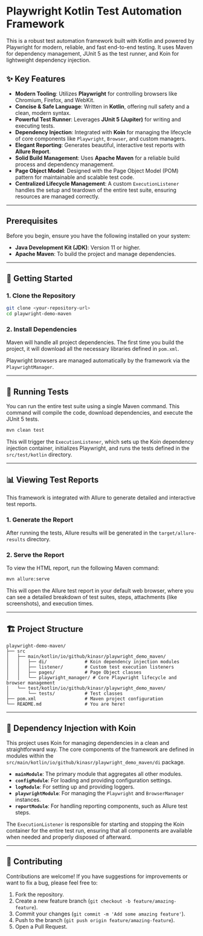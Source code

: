 # Playwright Kotlin Test Automation Framework

This is a robust test automation framework built with Kotlin and powered by Playwright for modern, reliable, and fast end-to-end testing. It uses Maven for dependency management, JUnit 5 as the test runner, and Koin for lightweight dependency injection.

## ✨ Key Features

- **Modern Tooling**: Utilizes **Playwright** for controlling browsers like Chromium, Firefox, and WebKit.
- **Concise & Safe Language**: Written in **Kotlin**, offering null safety and a clean, modern syntax.
- **Powerful Test Runner**: Leverages **JUnit 5 (Jupiter)** for writing and executing tests.
- **Dependency Injection**: Integrated with **Koin** for managing the lifecycle of core components like `Playwright`, `Browser`, and custom managers.
- **Elegant Reporting**: Generates beautiful, interactive test reports with **Allure Report**.
- **Solid Build Management**: Uses **Apache Maven** for a reliable build process and dependency management.
- **Page Object Model**: Designed with the Page Object Model (POM) pattern for maintainable and scalable test code.
- **Centralized Lifecycle Management**: A custom `ExecutionListener` handles the setup and teardown of the entire test suite, ensuring resources are managed correctly.

---

## Prerequisites

Before you begin, ensure you have the following installed on your system:

- **Java Development Kit (JDK)**: Version 11 or higher.
- **Apache Maven**: To build the project and manage dependencies.

---

## 🚀 Getting Started

### 1. Clone the Repository

```bash
git clone <your-repository-url>
cd playwright-demo-maven
```

### 2. Install Dependencies

Maven will handle all project dependencies. The first time you build the project, it will download all the necessary libraries defined in `pom.xml`.

Playwright browsers are managed automatically by the framework via the `PlaywrightManager`.

---

## 🧪 Running Tests

You can run the entire test suite using a single Maven command. This command will compile the code, download dependencies, and execute the JUnit 5 tests.

```bash
mvn clean test
```

This will trigger the `ExecutionListener`, which sets up the Koin dependency injection container, initializes Playwright, and runs the tests defined in the `src/test/kotlin` directory.

---

## 📊 Viewing Test Reports

This framework is integrated with Allure to generate detailed and interactive test reports.

### 1. Generate the Report

After running the tests, Allure results will be generated in the `target/allure-results` directory.

### 2. Serve the Report

To view the HTML report, run the following Maven command:

```bash
mvn allure:serve
```

This will open the Allure test report in your default web browser, where you can see a detailed breakdown of test suites, steps, attachments (like screenshots), and execution times.

---

## 🏗️ Project Structure

```
playwright-demo-maven/
├── src
│   ├── main/kotlin/io/github/kinasr/playwright_demo_maven/
│   │   ├── di/              # Koin dependency injection modules
│   │   ├── listener/        # Custom test execution listeners
│   │   ├── pages/           # Page Object classes
│   │   └── playwright_manager/ # Core Playwright lifecycle and browser management
│   └── test/kotlin/io/github/kinasr/playwright_demo_maven/
│       └── tests/           # Test classes
├── pom.xml                  # Maven project configuration
└── README.md                # You are here!
```

---

## 💉 Dependency Injection with Koin

This project uses Koin for managing dependencies in a clean and straightforward way. The core components of the framework are defined in modules within the `src/main/kotlin/io/github/kinasr/playwright_demo_maven/di` package.

- **`mainModule`**: The primary module that aggregates all other modules.
- **`configModule`**: For loading and providing configuration settings.
- **`logModule`**: For setting up and providing loggers.
- **`playwrightModule`**: For managing the `Playwright` and `BrowserManager` instances.
- **`reportModule`**: For handling reporting components, such as Allure test steps.

The `ExecutionListener` is responsible for starting and stopping the Koin container for the entire test run, ensuring that all components are available when needed and properly disposed of afterward.

---

## 🤝 Contributing

Contributions are welcome! If you have suggestions for improvements or want to fix a bug, please feel free to:

1.  Fork the repository.
2.  Create a new feature branch (`git checkout -b feature/amazing-feature`).
3.  Commit your changes (`git commit -m 'Add some amazing feature'`).
4.  Push to the branch (`git push origin feature/amazing-feature`).
5.  Open a Pull Request.